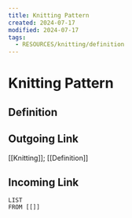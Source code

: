 ```yaml
---
title: Knitting Pattern
created: 2024-07-17
modified: 2024-07-17
tags:
  - RESOURCES/knitting/definition
---
```

# Knitting Pattern
## Definition

## Outgoing Link
[[Knitting]]; [[Definition]]
## Incoming Link
```dataview
LIST
FROM [[]]
```
